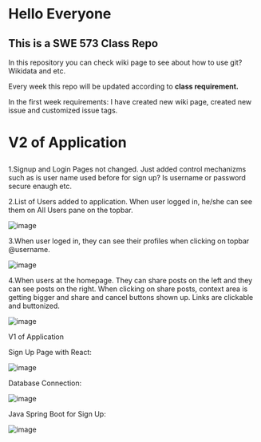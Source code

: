 <h1>Hello Everyone</h1>
<h2>This is a SWE 573 Class Repo</h2>
<p>In this repository you can check wiki page to see about how to use git? Wikidata and etc.</p>
<p>Every week this repo will be updated according to <b>class requirement.</b></p>
<p>In the first week requirements: I have created new wiki page, created new issue and customized issue tags.</p>

# <p> V2 of Application </p>

<p>1.Signup and Login Pages not changed. Just added control mechanizms such as is user name used before for sign up? Is username or password secure enaugh etc.</p>

<p>2.List of Users added to application. When user logged in, he/she can see them on All Users pane on the topbar.</p>

![image](https://user-images.githubusercontent.com/107481123/207957567-6db1bebb-daf9-4842-83ed-d3ebbcd2c6e9.png)

<p>3.When user loged in, they can see their profiles when clicking on topbar @username.</p>

![image](https://user-images.githubusercontent.com/107481123/207957989-4ddae7d6-52ce-45c9-845e-fc717c60eb35.png)

<p>4.When users at the homepage. They can share posts on the left and they can see posts on the right. When clicking on share posts, context area is getting bigger and share and cancel buttons shown up. Links are clickable and buttonized.</p>

![image](https://user-images.githubusercontent.com/107481123/207958193-e5ab8308-4d8b-450a-810f-6600de8e7bfd.png)


<p>V1 of Application</p>

Sign Up Page with React:

![image](https://user-images.githubusercontent.com/107481123/200592941-09b9ea44-3e6c-42bd-b9a3-2cc77eb612ed.png)


Database Connection:

![image](https://user-images.githubusercontent.com/107481123/200592390-e2949937-c465-4337-bd78-76d6197519c7.png)

Java Spring Boot for Sign Up:

![image](https://user-images.githubusercontent.com/107481123/200592710-c125ba82-a171-410a-bf9f-6aaddbf138d7.png)

